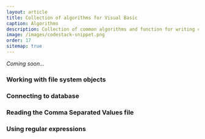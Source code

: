 ```yaml
---
layout: article
title: Collection of algorithms for Visual Basic
caption: Algorithms
description: Collection of common algorithms and function for writing code in Visual Basic
image: /images/codestack-snippet.png
order: 17
sitemap: true
---
```

*Coming soon...*

### Working with file system objects
### Connecting to database
### Reading the Comma Separated Values file
### Using regular expressions
